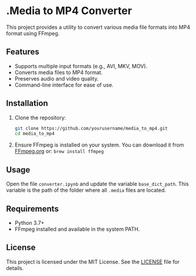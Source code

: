 # .Media to MP4 Converter

This project provides a utility to convert various media file formats into MP4 format using FFmpeg.

## Features

- Supports multiple input formats (e.g., AVI, MKV, MOV).
- Converts media files to MP4 format.
- Preserves audio and video quality.
- Command-line interface for ease of use.

## Installation

1. Clone the repository:
    ```bash
    git clone https://github.com/yourusername/media_to_mp4.git
    cd media_to_mp4
    ```

2. Ensure FFmpeg is installed on your system. You can download it from [FFmpeg.org](https://ffmpeg.org/)
    or:
    ```brew install ffmpeg```



## Usage

Open the file ```converter.ipynb``` and update the variable ```base_dict_path```. 
This variable is the path of the folder where all ```.media``` files are located.


## Requirements

- Python 3.7+
- FFmpeg installed and available in the system PATH.

## License

This project is licensed under the MIT License. See the [LICENSE](LICENSE) file for details.